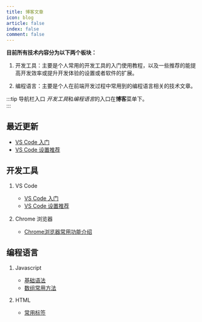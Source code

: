 ```yaml
---
title: 博客文章
icon: blog
article: false
index: false
comment: false
---
```


**目前所有技术内容分为以下两个板块：**

1) 开发工具：主要是个人常用的开发工具的入门使用教程，以及一些推荐的能提高开发效率或提升开发体验的设置或者软件的扩展。  

2) 编程语言：主要是个人在前端开发过程中常用到的编程语言相关的技术文章。

<!-- more -->

:::tip 导航栏入口
*开发工具*和*编程语言*的入口在**博客**菜单下。  
:::

## 最近更新

- [VS Code 入门](/posts/devtool/vscode/vscode入门)
- [VS Code 设置推荐](/posts/devtool/vscode/vscode设置推荐)

## 开发工具

1) VS Code
    - [VS Code 入门](/posts/devtool/vscode/vscode入门)
    - [VS Code 设置推荐](/posts/devtool/vscode/vscode设置推荐)

2) Chrome 浏览器
    - [Chrome浏览器常用功能介绍](/posts/devtool/chrome/Chrome浏览器常用功能介绍)

## 编程语言

1) Javascript
    - [基础语法](/posts/language/js/基础语法)
    - [数组常用方法](/posts/language/js/数组常用方法)

2) HTML
    - [常用标签](/posts/language/html/常用标签)